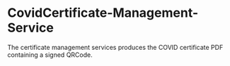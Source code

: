 # CovidCertificate-Management-Service

The certificate management services produces the COVID certificate PDF containing a signed QRCode.
